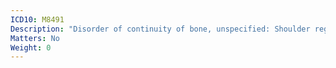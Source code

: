 ```yaml
---
ICD10: M8491
Description: "Disorder of continuity of bone, unspecified: Shoulder region"
Matters: No
Weight: 0
---
```

